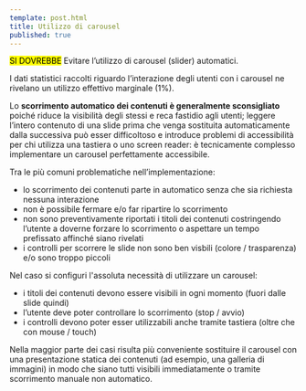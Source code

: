```yaml
---
template: post.html
title: Utilizzo di carousel
published: true
---
```


<div class="lg-callout lg-callout-should">
<mark>SI DOVREBBE</mark>
Evitare l’utilizzo di carousel (slider) automatici.
</div>

I dati statistici raccolti riguardo l’interazione degli utenti con i carousel ne rivelano un utilizzo effettivo marginale (1%).

Lo **scorrimento automatico dei contenuti è generalmente sconsigliato** poiché riduce la visibilità degli stessi e reca fastidio agli utenti;
leggere l’intero contenuto di una slide prima che venga sostituita automaticamente dalla successiva può esser difficoltoso
e introduce problemi di accessibilità per chi utilizza una tastiera o uno screen reader:
è tecnicamente complesso implementare un carousel perfettamente accessibile.

Tra le più comuni problematiche nell’implementazione:

- lo scorrimento dei contenuti parte in automatico senza che sia richiesta nessuna interazione
- non è possibile fermare e/o far ripartire lo scorrimento
- non sono preventivamente riportati i titoli dei contenuti costringendo l’utente a doverne forzare lo scorrimento o aspettare un tempo prefissato affinché siano rivelati
- i controlli per scorrere le slide non sono ben visbili (colore / trasparenza) e/o sono troppo piccoli

Nel caso si configuri l'assoluta necessità di utilizzare un carousel:

- i titoli dei contenuti devono essere visibili in ogni momento (fuori dalle slide quindi)
- l’utente deve poter controllare lo scorrimento (stop / avvio)
- i controlli devono poter esser utilizzabili anche tramite tastiera (oltre che con mouse / touch)

Nella maggior parte dei casi risulta più conveniente sostituire il carousel con una presentazione statica dei contenuti
(ad esempio, una galleria di immagini) in modo che siano tutti visibili immediatamente o tramite scorrimento manuale
non automatico.
